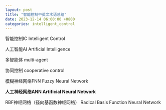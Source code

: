 ```yaml
---
layout: post
title: "智能控制中英文术语总结"
date: 2023-12-14 06:00:00 +0800
categories: intelligent_control
---
```


智能控制IC Intelligent Control

人工智能AI Artificial Intelligence

多智能体 multi-agent

协同控制 cooperative control

模糊神经网络FNN Fuzzy Neural Network

**人工神经网络ANN Artificial Neural Network**

RBF神经网络（径向基函数神经网络） Radical Basis Function Neural Network
